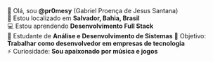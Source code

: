👋 Olá, sou **@pr0mesy** (Gabriel Proença de Jesus Santana)  
📍 Estou localizado em **Salvador, Bahia, Brasil**  
💻 Estou aprendendo **Desenvolvimento Full Stack**  
🚀 Estudante de **Análise e Desenvolvimento de Sistemas** 
🎯 Objetivo: **Trabalhar como desenvolvedor em empresas de tecnologia**  
⚡ Curiosidade: **Sou apaixonado por música e jogos**  
